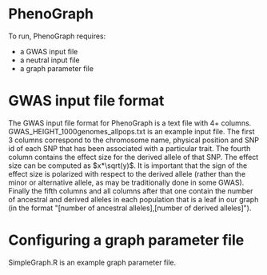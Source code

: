 # PhenoGraph

To run, PhenoGraph requires:
- a GWAS input file
- a neutral input file
- a graph parameter file

# GWAS input file format

The GWAS input file format for PhenoGraph is a text file with 4+ columns. GWAS_HEIGHT_1000genomes_allpops.txt is an example input file. The first 3 columns correspond to the chromosome name, physical position and SNP id of each SNP that has been associated with a particular trait. The fourth column contains the effect size for the derived allele of that SNP. The effect size can be computed as $x*\sqrt(y)$. It is important that the sign of the effect size is polarized with respect to the derived allele (rather than the minor or alternative allele, as may be traditionally done in some GWAS). Finally the fifth columns and all columns after that one contain the number of ancestral and derived alleles in each population that is a leaf in our graph (in the format "[number of ancestral alleles],[number of derived alleles]").


# Configuring a graph parameter file

SimpleGraph.R is an example graph parameter file.
